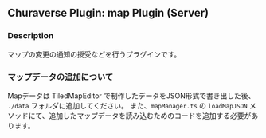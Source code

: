 ## Churaverse Plugin: map Plugin (Server)

### Description

マップの変更の通知の授受などを行うプラグインです。

### マップデータの追加について
Mapデータは TiledMapEditor で制作したデータをJSON形式で書き出した後、 `./data` フォルダに追加してください。
また、`mapManager.ts` の `loadMapJSON` メソッドにて、追加したマップデータを読み込むためのコードを追加する必要があります。 
